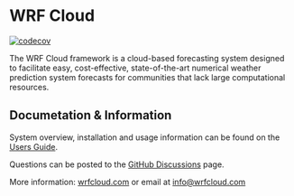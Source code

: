 # WRF Cloud
[![codecov](https://codecov.io/github/ncar/wrfcloud/branch/develop/graph/badge.svg?token=1950DDI9D2)](https://codecov.io/github/ncar/wrfcloud)

The WRF Cloud framework is a cloud-based forecasting system designed to facilitate easy, cost-effective, state-of-the-art numerical weather prediction system forecasts for communities that lack large computational resources.

## Documetation & Information
System overview, installation and usage information can be found on the [Users Guide](https://wrfcloud.readthedocs.io/en/latest/). 

Questions can be posted to the [GitHub Discussions](https://github.com/NCAR/wrfcloud/discussions) page.

More information:
[wrfcloud.com](wrfcloud.com) or email at info@wrfcloud.com


